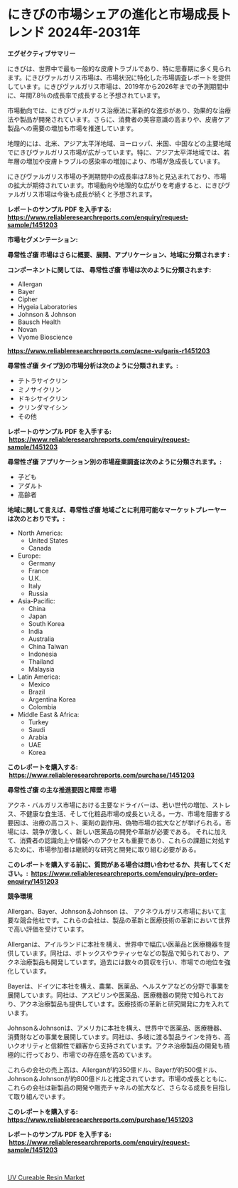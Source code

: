 <p><h1>にきびの市場シェアの進化と市場成長トレンド 2024年-2031年</h1></p><p><strong>エグゼクティブサマリー</strong></p>
<p><p>にきびは、世界中で最も一般的な皮膚トラブルであり、特に思春期に多く見られます。にきびヴァルガリス市場は、市場状況に特化した市場調査レポートを提供しています。にきびヴァルガリス市場は、2019年から2026年までの予測期間中に、年間7.8％の成長率で成長すると予想されています。</p><p>市場動向では、にきびヴァルガリス治療法に革新的な進歩があり、効果的な治療法や製品が開発されています。さらに、消費者の美容意識の高まりや、皮膚ケア製品への需要の増加も市場を推進しています。</p><p>地理的には、北米、アジア太平洋地域、ヨーロッパ、米国、中国などの主要地域でにきびヴァルガリス市場が広がっています。特に、アジア太平洋地域では、若年層の増加や皮膚トラブルの感染率の増加により、市場が急成長しています。</p><p>にきびヴァルガリス市場の予測期間中の成長率は7.8％と見込まれており、市場の拡大が期待されています。市場動向や地理的な広がりを考慮すると、にきびヴァルガリス市場は今後も成長が続くと予想されます。</p></p>
<p><strong>レポートのサンプル PDF を入手する: <a href="https://www.reliableresearchreports.com/enquiry/request-sample/1451203">https://www.reliableresearchreports.com/enquiry/request-sample/1451203</a></strong></p>
<p><strong>市場セグメンテーション:</strong></p>
<p><strong> 尋常性ざ瘡 市場はさらに概要、展開、アプリケーション、地域に分類されます :</strong></p>
<p><strong>コンポーネントに関しては、 尋常性ざ瘡 市場は次のように分類されます: &nbsp;</strong></p>
<p><ul><li>Allergan</li><li>Bayer</li><li>Cipher</li><li>Hygeia Laboratories</li><li>Johnson & Johnson</li><li>Bausch Health</li><li>Novan</li><li>Vyome Bioscience</li></ul></p>
<p><strong><a href="https://www.reliableresearchreports.com/acne-vulgaris-r1451203">https://www.reliableresearchreports.com/acne-vulgaris-r1451203</a></strong></p>
<p><strong> 尋常性ざ瘡 タイプ別の市場分析は次のように分類されます。:</strong></p>
<p><ul><li>テトラサイクリン</li><li>ミノサイクリン</li><li>ドキシサイクリン</li><li>クリンダマイシン</li><li>その他</li></ul></p>
<p><strong>レポートのサンプル PDF を入手する: &nbsp;<a href="https://www.reliableresearchreports.com/enquiry/request-sample/1451203">https://www.reliableresearchreports.com/enquiry/request-sample/1451203</a></strong></p>
<p><strong> 尋常性ざ瘡 アプリケーション別の市場産業調査は次のように分類されます。:</strong></p>
<p><ul><li>子ども</li><li>アダルト</li><li>高齢者</li></ul></p>
<p><strong>地域に関して言えば、尋常性ざ瘡 地域ごとに利用可能なマーケットプレーヤーは次のとおりです。:</strong></p>
<p><ul>
    <li>
        North America:
        <ul>
            <li>United States</li>
            <li>Canada</li>
        </ul>
    </li>
    <li>
        Europe:
        <ul>
            <li>Germany</li>
            <li>France</li>
            <li>U.K.</li>
            <li>Italy</li>
            <li>Russia</li>
        </ul>
    </li>
    <li>
        Asia-Pacific:
        <ul>
            <li>China</li>
            <li>Japan</li>
            <li>South Korea</li>
            <li>India</li>
            <li>Australia</li>
            <li>China Taiwan</li>
            <li>Indonesia</li>
            <li>Thailand</li>
            <li>Malaysia</li>
        </ul>
    </li>
    <li>
        Latin America:
        <ul>
            <li>Mexico</li>
            <li>Brazil</li>
            <li>Argentina Korea</li>
            <li>Colombia</li>
        </ul>
    </li>
    <li>
        Middle East & Africa:
        <ul>
            <li>Turkey</li>
            <li>Saudi</li>
            <li>Arabia</li>
            <li>UAE</li>
            <li>Korea</li>
        </ul>
    </li>
    </ul></p>
<p><strong>このレポートを購入する: &nbsp;<a href="https://www.reliableresearchreports.com/purchase/1451203">https://www.reliableresearchreports.com/purchase/1451203</a></strong></p>
<p><strong>尋常性ざ瘡 の主な推進要因と障壁 市場</strong></p>
<p><p>アクネ・バルガリス市場における主要なドライバーは、若い世代の増加、ストレス、不健康な食生活、そして化粧品市場の成長といえる。一方、市場を阻害する要因は、治療の高コスト、薬剤の副作用、偽物市場の拡大などが挙げられる。市場には、競争が激しく、新しい医薬品の開発や革新が必要である。 それに加えて、消費者の認識向上や情報へのアクセスも重要であり、これらの課題に対処するために、市場参加者は継続的な研究と開発に取り組む必要がある。</p></p>
<p><strong>このレポートを購入する前に、質問がある場合は問い合わせるか、共有してください。:&nbsp; <a href="https://www.reliableresearchreports.com/enquiry/pre-order-enquiry/1451203">https://www.reliableresearchreports.com/enquiry/pre-order-enquiry/1451203</a></strong></p>
<p><strong>競争環境</strong></p>
<p><p>Allergan、Bayer、Johnson＆Johnson は、 アクネウルガリス市場において主要な競合他社です。これらの会社は、製品の革新と医療技術の革新において世界で高い評価を受けています。 </p><p>Allerganは、アイルランドに本社を構え、世界中で幅広い医薬品と医療機器を提供しています。同社は、ボトックスやラティッセなどの製品で知られており、アクネ治療製品も開発しています。過去には数々の買収を行い、市場での地位を強化しています。</p><p>Bayerは、ドイツに本社を構え、農業、医薬品、ヘルスケアなどの分野で事業を展開しています。同社は、アスピリンや医薬品、医療機器の開発で知られており、アクネ治療製品も提供しています。医療技術の革新と研究開発に力を入れています。</p><p>Johnson＆Johnsonは、アメリカに本社を構え、世界中で医薬品、医療機器、消費財などの事業を展開しています。同社は、多岐に渡る製品ラインを持ち、高いクオリティと信頼性で顧客から支持されています。アクネ治療製品の開発も積極的に行っており、市場での存在感を高めています。</p><p>これらの会社の売上高は、Allerganが約350億ドル、Bayerが約500億ドル、Johnson＆Johnsonが約800億ドルと推定されています。市場の成長とともに、これらの会社は新製品の開発や販売チャネルの拡大など、さらなる成長を目指して取り組んでいます。</p></p>
<p><strong>このレポートを購入する: &nbsp; <a href="https://www.reliableresearchreports.com/purchase/1451203">https://www.reliableresearchreports.com/purchase/1451203</a></strong></p>
<p><strong>レポートのサンプル PDF を入手する: &nbsp;<a href="https://www.reliableresearchreports.com/enquiry/request-sample/1451203">https://www.reliableresearchreports.com/enquiry/request-sample/1451203</a></strong><strong></strong></p>
<p>&nbsp;</p>
<p><p><a href="https://five-trouble-98a.notion.site/UV-Cureable-Resin-Market-Insights-Market-Players-and-Forecast-Till-2031-8d3e6486a40940f4ac9de5f2f518394b">UV Cureable Resin Market</a></p></p>